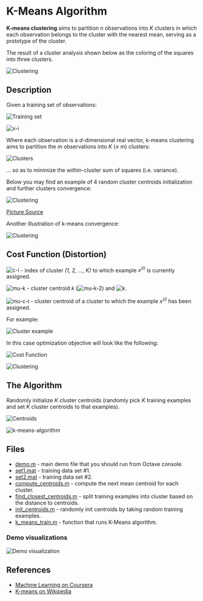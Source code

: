 # K-Means Algorithm

**K-means clustering** aims to partition n observations into _K_ clusters in which each observation belongs to the cluster with the nearest mean, serving as a prototype of the cluster.

The result of a cluster analysis shown below as the coloring of the squares into three clusters.

![Clustering](https://upload.wikimedia.org/wikipedia/commons/c/c8/Cluster-2.svg)

## Description

Given a training set of observations:

![Training set](../../images/k_means/training-set.svg)

![x-i](../../images/k_means/x-i.svg)

Where each observation is a _d_-dimensional real vector, k-means clustering aims to partition the _m_ observations into _K_ (_≤ m_) clusters:

![Clusters](../../images/k_means/clasters.svg)

... so as to minimize the within-cluster sum of squares (i.e. variance).

Below you may find an example of 4 random cluster centroids initialization and further clusters convergence:

![Clustering](http://shabal.in/visuals/kmeans/random.gif)

[Picture Source](http://shabal.in/visuals/kmeans/6.html)

Another illustration of k-means convergence:

![Clustering](https://upload.wikimedia.org/wikipedia/commons/e/ea/K-means_convergence.gif)

## Cost Function (Distortion)

![c-i](../../images/k_means/c-i.svg) - index of cluster _(1, 2, ..., K)_ to which example _x<sup>(i)</sup>_ is currently assigned.

![mu-k](../../images/k_means/mu-k.svg) - cluster centroid _k_ (![mu-k-2](../../images/k_means/mu-k-2.svg)) and ![k](../../images/k_means/k.svg).

![mu-c-i](../../images/k_means/mu-c-i.svg) - cluster centroid of a cluster to which the example _x<sup>(i)</sup>_ has been assigned.

For example:

![Cluster example](../../images/k_means/cluster-example.svg)

In this case optimization objective will look like the following:

![Cost Function](../../images/k_means/cost-function.svg)

![Clustering](https://upload.wikimedia.org/wikipedia/commons/d/d1/KMeans-density-data.svg)

## The Algorithm

Randomly initialize _K_ cluster centroids (randomly pick _K_ training examples and set _K_ cluster centroids to that examples).

![Centroids](../../images/k_means/centroids.svg)

![k-means-algorithm](../../images/k_means/k-means-algorithm.svg)

## Files

- [demo.m](./demo.m) - main demo file that you should run from Octave console.
- [set1.mat](./set1.mat) - training data set #1.
- [set2.mat](./set2.mat) - training data set #2.
- [compute_centroids.m](./compute_centroids.m) - compute the next mean centroid for each cluster.
- [find_closest_centroids.m](./find_closest_centroids.m) - split training examples into cluster based on the distance to centroids.
- [init_centroids.m](./init_centroids.m) - randomly init centroids by taking random training examples.
- [k_means_train.m](./k_means_train.m) - function that runs K-Means algorithm.

### Demo visualizations

![Demo visualization](../../images/k_means/demo.png)

## References

- [Machine Learning on Coursera](https://www.coursera.org/learn/machine-learning)
- [K-means on Wikipedia](https://en.wikipedia.org/wiki/K-means_clustering)
